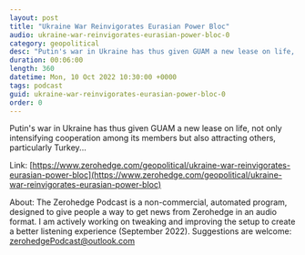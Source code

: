 ```yaml
---
layout: post
title: "Ukraine War Reinvigorates Eurasian Power Bloc"
audio: ukraine-war-reinvigorates-eurasian-power-bloc-0
category: geopolitical
desc: "Putin's war in Ukraine has thus given GUAM a new lease on life, not only intensifying cooperation among its members but also attracting others, particularly Turkey..."
duration: 00:06:00
length: 360
datetime: Mon, 10 Oct 2022 10:30:00 +0000
tags: podcast
guid: ukraine-war-reinvigorates-eurasian-power-bloc-0
order: 0
---
```

Putin's war in Ukraine has thus given GUAM a new lease on life, not only intensifying cooperation among its members but also attracting others, particularly Turkey...

Link: [https://www.zerohedge.com/geopolitical/ukraine-war-reinvigorates-eurasian-power-bloc](https://www.zerohedge.com/geopolitical/ukraine-war-reinvigorates-eurasian-power-bloc)

About: The Zerohedge Podcast is a non-commercial, automated program, designed to give people a way to get news from Zerohedge in an audio format.  I am actively working on tweaking and improving the setup to create a better listening experience (September 2022).  Suggestions are welcome: [zerohedgePodcast@outlook.com](mailto:zerohedgePodcast@outlook.com)